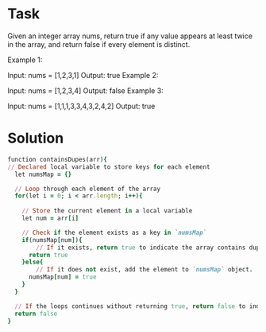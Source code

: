 # Task
Given an integer array nums, return true if any value appears at least twice in the array, and return false if every element is distinct.

Example 1:

Input: nums = [1,2,3,1]
Output: true
Example 2:

Input: nums = [1,2,3,4]
Output: false
Example 3:

Input: nums = [1,1,1,3,3,4,3,2,4,2]
Output: true


# Solution

```ruby
function containsDupes(arr){
// Declared local variable to store keys for each element
  let numsMap = {}

  // Loop through each element of the array
  for(let i = 0; i < arr.length; i++){
    
    // Store the current element in a local variable
    let num = arr[i]

    // Check if the element exists as a key in `numsMap`
    if(numsMap[num]){
        // If it exists, return true to indicate the array contains duplicates
      return true
    }else{
        // If it does not exist, add the element to `numsMap` object.
      numsMap[num] = true
    }
  }

  // If the loops continues without returning true, return false to indicate that no duplicates were found
  return false
}
```

